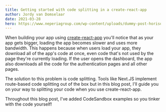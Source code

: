 ```yaml
---
title: Getting started with code splitting in a create-react-app
author: Jordy van Domselaar
date: 2021-03-28
hero: https://www.neperiagroup.com/wp-content/uploads/dummy-post-horisontal.jpg
---
```

When building your app using [create-react-app](https://reactjs.org/docs/create-a-new-react-app.html) you'll notice that as your app gets bigger, loading the app becomes slower and uses more bandwidth. This happens because when users load your app, they download all of the app's code at once, even code that's not used by the page they're currently loading. If the user opens the dashboard, the app also downloads all the code for the authentication pages and all other pages.

The solution to this problem is code splitting. Tools like Next.JS implement route-based code splitting out of the box but in this blog post, I'll guide you on your way to splitting your code when you use create-react-app.

Throughout this blog post, I've added CodeSandbox examples so you tinker with the code yourself!

